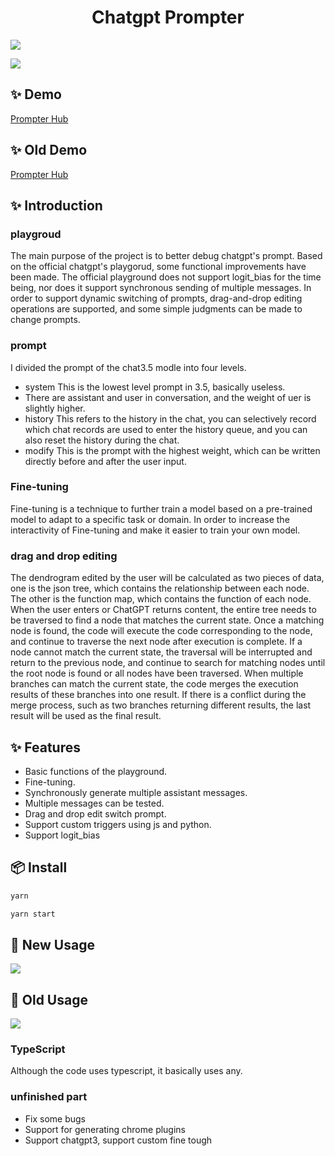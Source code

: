 

<h1 align="center">Chatgpt Prompter</h1>



[![](https://prompterhub.oss-us-east-1.aliyuncs.com/Blank%208%20Grids%20Collage.png)](https://dev.prompterhub.com)

[![](https://prompterhub.oss-us-east-1.aliyuncs.com/Screenshot%202023-04-25%20at%203.30.23%20PM.png)](https://dev.prompterhub.com)

## ✨ Demo
<p >
  <a href="https://dev.prompterhub.com">
   Prompter Hub
  </a>
</p>

## ✨ Old Demo
<p >
  <a href="https://test.prompterhub.com">
   Prompter Hub
  </a>
</p>

## ✨ Introduction


### playgroud
The main purpose of the project is to better debug chatgpt's prompt. Based on the official chatgpt's playgorud, some functional improvements have been made. The official playground does not support logit_bias for the time being, nor does it support synchronous sending of multiple messages.
In order to support dynamic switching of prompts, drag-and-drop editing operations are supported, and some simple judgments can be made to change prompts.

### prompt
I divided the prompt of the chat3.5 modle into four levels.

- system This is the lowest level prompt in 3.5, basically useless.
- There are assistant and user in conversation, and the weight of uer is slightly higher.
- history This refers to the history in the chat, you can selectively record which chat records are used to enter the history queue, and you can also reset the history during the chat.
- modify This is the prompt with the highest weight, which can be written directly before and after the user input.

### Fine-tuning
Fine-tuning is a technique to further train a model based on a pre-trained model to adapt to a specific task or domain. In order to increase the interactivity of Fine-tuning and make it easier to train your own model.

### drag and drop editing

The dendrogram edited by the user will be calculated as two pieces of data, one is the json tree, which contains the relationship between each node. The other is the function map, which contains the function of each node.
When the user enters or ChatGPT returns content, the entire tree needs to be traversed to find a node that matches the current state. Once a matching node is found, the code will execute the code corresponding to the node, and continue to traverse the next node after execution is complete. If a node cannot match the current state, the traversal will be interrupted and return to the previous node, and continue to search for matching nodes until the root node is found or all nodes have been traversed.
When multiple branches can match the current state, the code merges the execution results of these branches into one result. If there is a conflict during the merge process, such as two branches returning different results, the last result will be used as the final result.

## ✨ Features

-  Basic functions of the playground.
-  Fine-tuning.
-  Synchronously generate multiple assistant messages.
-  Multiple messages can be tested.
-  Drag and drop edit switch prompt.
-  Support custom triggers using js and python.
-  Support logit_bias

## 📦 Install

```bash
yarn
```

```bash
yarn start
```
## 🔨 New Usage
[![](https://prompterhub.oss-us-east-1.aliyuncs.com/Screen-Recording-2023-06-29-at-9.52.59-PM.gif)](https://dev.prompterhub.com)

## 🔨 Old Usage
[![](https://prompterhub.oss-us-east-1.aliyuncs.com/Screen%20Recording%202023-04-25%20at%203.50.35%20PM.gif)](https://test.prompterhub.com)

### TypeScript

Although the code uses typescript, it basically uses any.

### unfinished part

- Fix some bugs
- Support for generating chrome plugins
- Support chatgpt3, support custom fine tough